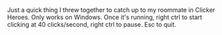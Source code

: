 Just a quick thing I threw together to catch up to my roommate in Clicker Heroes. Only works on Windows. Once it's running, right ctrl to start clicking at 40 clicks/second, right ctrl to pause. Esc to quit.
